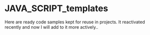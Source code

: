 # JAVA_SCRIPT_templates
Here are ready code samples kept for reuse in projects. It reactivated recently and now I will add to it more actively..
